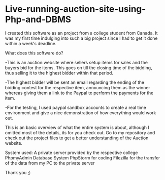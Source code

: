 # Live-running-auction-site-using-Php-and-DBMS
I created this software as an project from a college student from Canada. It was my first time indulging into such a big project since I had to get it done within a week's deadline.

What does this software do?

-This is an auction website where sellers setup items for sales and the buyers bid for the items. This goes on till the closing time of the bidding, thus selling it to the highest bidder within that period.

-The highest bidder will be sent an email regarding the ending of the bidding contest for the respective item, announcing them as the winner whereas giving them a link to the Paypal to perform the payments for the item.

-For the testing, I used paypal sandbox accounts to create a real time environment and give a nice demonstration of how everything would work out.

This is an basic overview of what the entire system is about, although I omitted most of the details, its for you check out. Go to my repository and check out the project files to get a better understanding of the Auction website.

System used: A private server provided by the respective college
             PhpmyAdmin Database System
             PhpStorm for coding
             Filezilla for the transfer of the data from my PC to the private server

Thank you ;)
